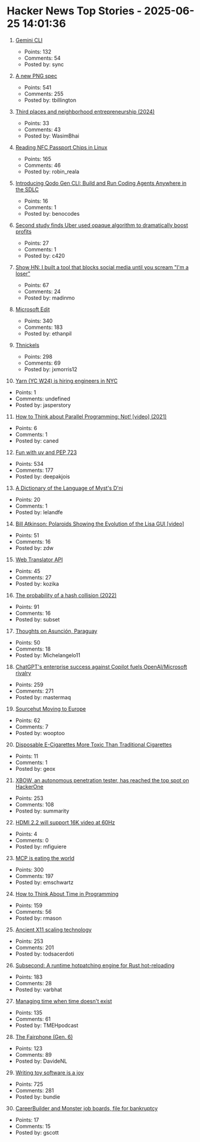 # Hacker News Top Stories - 2025-06-25 14:01:36

1. [Gemini CLI](https://github.com/google-gemini/gemini-cli)
   - Points: 132
   - Comments: 54
   - Posted by: sync

2. [A new PNG spec](https://www.programmax.net/articles/png-is-back/)
   - Points: 541
   - Comments: 255
   - Posted by: tbillington

3. [Third places and neighborhood entrepreneurship (2024)](https://www.nber.org/papers/w32604)
   - Points: 33
   - Comments: 43
   - Posted by: WasimBhai

4. [Reading NFC Passport Chips in Linux](https://shkspr.mobi/blog/2025/06/reading-nfc-passport-chips-in-linux/)
   - Points: 165
   - Comments: 46
   - Posted by: robin_reala

5. [Introducing Qodo Gen CLI: Build and Run Coding Agents Anywhere in the SDLC](https://www.qodo.ai/blog/introducing-qodo-gen-cli-build-run-and-automate-agents-anywhere-in-your-sdlc/)
   - Points: 16
   - Comments: 1
   - Posted by: benocodes

6. [Second study finds Uber used opaque algorithm to dramatically boost profits](https://www.theguardian.com/technology/2025/jun/25/second-study-finds-uber-used-opaque-algorithm-to-dramatically-boost-profits)
   - Points: 27
   - Comments: 1
   - Posted by: c420

7. [Show HN: I built a tool that blocks social media until you scream "I'm a loser"](undefined)
   - Points: 67
   - Comments: 24
   - Posted by: madinmo

8. [Microsoft Edit](https://github.com/microsoft/edit)
   - Points: 340
   - Comments: 183
   - Posted by: ethanpil

9. [Thnickels](https://thick-coins.net/?_bhlid=8a5736885893b7837e681aa73f890b9805a4673e)
   - Points: 298
   - Comments: 69
   - Posted by: jxmorris12

10. [Yarn (YC W24) is hiring engineers in NYC](https://www.ycombinator.com/companies/yarn-2/jobs/dAUuy2r-founding-engineer)
   - Points: 1
   - Comments: undefined
   - Posted by: jasperstory

11. [How to Think about Parallel Programming: Not! [video] (2021)](https://www.infoq.com/presentations/Thinking-Parallel-Programming/)
   - Points: 6
   - Comments: 1
   - Posted by: caned

12. [Fun with uv and PEP 723](https://www.cottongeeks.com/articles/2025-06-24-fun-with-uv-and-pep-723)
   - Points: 534
   - Comments: 177
   - Posted by: deepakjois

13. [A Dictionary of the Language of Myst's D'ni](http://www.eldalamberon.com/dni_dict.htm)
   - Points: 20
   - Comments: 1
   - Posted by: lelandfe

14. [Bill Atkinson: Polaroids Showing the Evolution of the Lisa GUI [video]](https://www.youtube.com/watch?v=Qg0mHFcB510)
   - Points: 51
   - Comments: 16
   - Posted by: zdw

15. [Web Translator API](https://developer.mozilla.org/en-US/docs/Web/API/Translator)
   - Points: 45
   - Comments: 27
   - Posted by: kozika

16. [The probability of a hash collision (2022)](https://kevingal.com/blog/collisions.html)
   - Points: 91
   - Comments: 16
   - Posted by: subset

17. [Thoughts on Asunción, Paraguay](https://cpsi.media/p/thoughts-on-asuncion-paraguay)
   - Points: 50
   - Comments: 18
   - Posted by: Michelangelo11

18. [ChatGPT's enterprise success against Copilot fuels OpenAI/Microsoft rivalry](https://www.bloomberg.com/news/articles/2025-06-24/chatgpt-vs-copilot-inside-the-openai-and-microsoft-rivalry)
   - Points: 259
   - Comments: 271
   - Posted by: mastermaq

19. [Sourcehut Moving to Europe](undefined)
   - Points: 62
   - Comments: 7
   - Posted by: wooptoo

20. [Disposable E-Cigarettes More Toxic Than Traditional Cigarettes](https://www.ucdavis.edu/news/disposable-e-cigarettes-more-toxic-traditional-cigarettes)
   - Points: 11
   - Comments: 1
   - Posted by: geox

21. [XBOW, an autonomous penetration tester, has reached the top spot on HackerOne](https://xbow.com/blog/top-1-how-xbow-did-it/)
   - Points: 253
   - Comments: 108
   - Posted by: summarity

22. [HDMI 2.2 will support 16K video at 60Hz](https://www.theverge.com/news/692052/hdmi-2-2-specification-released-96gbps-audio-sync-16k)
   - Points: 4
   - Comments: 0
   - Posted by: mfiguiere

23. [MCP is eating the world](https://www.stainless.com/blog/mcp-is-eating-the-world--and-its-here-to-stay)
   - Points: 300
   - Comments: 197
   - Posted by: emschwartz

24. [How to Think About Time in Programming](https://shanrauf.com/archive/how-to-think-about-time-in-programming)
   - Points: 159
   - Comments: 56
   - Posted by: rmason

25. [Ancient X11 scaling technology](https://flak.tedunangst.com/post/forbidden-secrets-of-ancient-X11-scaling-technology-revealed)
   - Points: 253
   - Comments: 201
   - Posted by: todsacerdoti

26. [Subsecond: A runtime hotpatching engine for Rust hot-reloading](https://docs.rs/subsecond/0.7.0-alpha.1/subsecond/index.html)
   - Points: 183
   - Comments: 28
   - Posted by: varbhat

27. [Managing time when time doesn't exist](https://multiverseemployeehandbook.com/blog/temporal-resources-managing-time-when-time-doesnt-exist/)
   - Points: 135
   - Comments: 61
   - Posted by: TMEHpodcast

28. [The Fairphone (Gen. 6)](https://shop.fairphone.com/the-fairphone-gen-6)
   - Points: 123
   - Comments: 89
   - Posted by: DavideNL

29. [Writing toy software is a joy](https://blog.jsbarretto.com/post/software-is-joy)
   - Points: 725
   - Comments: 281
   - Posted by: bundie

30. [CareerBuilder and Monster job boards, file for bankruptcy](https://www.reuters.com/legal/litigation/careerbuilder-monster-which-once-dominated-online-job-boards-file-bankruptcy-2025-06-24/)
   - Points: 17
   - Comments: 15
   - Posted by: gscott

